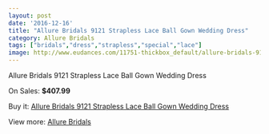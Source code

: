 ```yaml
---
layout: post
date: '2016-12-16'
title: "Allure Bridals 9121 Strapless Lace Ball Gown Wedding Dress"
category: Allure Bridals
tags: ["bridals","dress","strapless","special","lace"]
image: http://www.eudances.com/11751-thickbox_default/allure-bridals-9121-strapless-lace-ball-gown-wedding-dress.jpg
---
```

Allure Bridals 9121 Strapless Lace Ball Gown Wedding Dress

On Sales: **$407.99**
<a href="https://www.eudances.com/en/allure-bridals/3703-allure-bridals-9121-strapless-lace-ball-gown-wedding-dress.html"><amp-img layout="responsive" width="600" height="600" src="//www.eudances.com/11751-thickbox_default/allure-bridals-9121-strapless-lace-ball-gown-wedding-dress.jpg" alt="Allure Bridals 9121 Strapless Lace Ball Gown Wedding Dress 0" /></a>
<a href="https://www.eudances.com/en/allure-bridals/3703-allure-bridals-9121-strapless-lace-ball-gown-wedding-dress.html"><amp-img layout="responsive" width="600" height="600" src="//www.eudances.com/11752-thickbox_default/allure-bridals-9121-strapless-lace-ball-gown-wedding-dress.jpg" alt="Allure Bridals 9121 Strapless Lace Ball Gown Wedding Dress 1" /></a>
<a href="https://www.eudances.com/en/allure-bridals/3703-allure-bridals-9121-strapless-lace-ball-gown-wedding-dress.html"><amp-img layout="responsive" width="600" height="600" src="//www.eudances.com/11753-thickbox_default/allure-bridals-9121-strapless-lace-ball-gown-wedding-dress.jpg" alt="Allure Bridals 9121 Strapless Lace Ball Gown Wedding Dress 2" /></a>
<a href="https://www.eudances.com/en/allure-bridals/3703-allure-bridals-9121-strapless-lace-ball-gown-wedding-dress.html"><amp-img layout="responsive" width="600" height="600" src="//www.eudances.com/11754-thickbox_default/allure-bridals-9121-strapless-lace-ball-gown-wedding-dress.jpg" alt="Allure Bridals 9121 Strapless Lace Ball Gown Wedding Dress 3" /></a>
<a href="https://www.eudances.com/en/allure-bridals/3703-allure-bridals-9121-strapless-lace-ball-gown-wedding-dress.html"><amp-img layout="responsive" width="600" height="600" src="//www.eudances.com/11755-thickbox_default/allure-bridals-9121-strapless-lace-ball-gown-wedding-dress.jpg" alt="Allure Bridals 9121 Strapless Lace Ball Gown Wedding Dress 4" /></a>
<a href="https://www.eudances.com/en/allure-bridals/3703-allure-bridals-9121-strapless-lace-ball-gown-wedding-dress.html"><amp-img layout="responsive" width="600" height="600" src="//www.eudances.com/11756-thickbox_default/allure-bridals-9121-strapless-lace-ball-gown-wedding-dress.jpg" alt="Allure Bridals 9121 Strapless Lace Ball Gown Wedding Dress 5" /></a>
<a href="https://www.eudances.com/en/allure-bridals/3703-allure-bridals-9121-strapless-lace-ball-gown-wedding-dress.html"><amp-img layout="responsive" width="600" height="600" src="//www.eudances.com/11757-thickbox_default/allure-bridals-9121-strapless-lace-ball-gown-wedding-dress.jpg" alt="Allure Bridals 9121 Strapless Lace Ball Gown Wedding Dress 6" /></a>
<a href="https://www.eudances.com/en/allure-bridals/3703-allure-bridals-9121-strapless-lace-ball-gown-wedding-dress.html"><amp-img layout="responsive" width="600" height="600" src="//www.eudances.com/11758-thickbox_default/allure-bridals-9121-strapless-lace-ball-gown-wedding-dress.jpg" alt="Allure Bridals 9121 Strapless Lace Ball Gown Wedding Dress 7" /></a>

Buy it: [Allure Bridals 9121 Strapless Lace Ball Gown Wedding Dress](https://www.eudances.com/en/allure-bridals/3703-allure-bridals-9121-strapless-lace-ball-gown-wedding-dress.html "Allure Bridals 9121 Strapless Lace Ball Gown Wedding Dress")

View more: [Allure Bridals](https://www.eudances.com/en/2-allure-bridals "Allure Bridals")